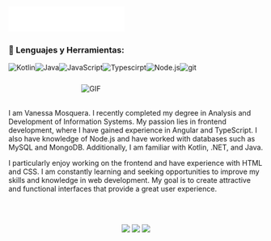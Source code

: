 <img src="images/svg/header_en.svg"></img>
<br>


### 🔨 Lenguajes y Herramientas:

<a href="https://kotlinlang.org" target="_blank"><img align="left" alt="Kotlin" height ="42px" src="https://raw.githubusercontent.com/rahul-jha98/github_readme_icons/main/language_and_tools/square/kotlin/kotlin.svg"></a>
<a href="https://www.java.com" target="_blank"><img align="left" alt="Java" height ="42px" src="https://raw.githubusercontent.com/rahul-jha98/github_readme_icons/main/language_and_tools/square/java/java.svg"></a>
<a href="https://developer.mozilla.org/en-US/docs/Web/JavaScript" target="_blank"> <img align="left" alt="JavaScript" height ="42px"  src="https://raw.githubusercontent.com/rahul-jha98/github_readme_icons/main/language_and_tools/square/javascript/javascript.svg"> </a>
<a href="https://www.typescriptlang.org/" target="_blank"><img align="left" alt="Typescirpt" height ="42px" src="https://raw.githubusercontent.com/rahul-jha98/github_readme_icons/main/language_and_tools/square/typescript/typescript.svg"></a>
<a href="https://nodejs.org" target="_blank"><img align="left" alt="Node.js" height ="42px" src="https://raw.githubusercontent.com/rahul-jha98/github_readme_icons/main/language_and_tools/square/node/node.svg"></a>
<a href="https://git-scm.com/" target="_blank"> <img src="https://raw.githubusercontent.com/rahul-jha98/github_readme_icons/main/language_and_tools/square/git-scm/git-scm.svg" align="left" alt="git" height='42px'/> </a>
<img align="right" alt="GIF" src="https://raw.githubusercontent.com/rahul-jha98/rahul-jha98/main/techstack.gif" width="360px"/>

<br>
<br>
<br>
<br>

I am Vanessa Mosquera. I recently completed my degree in Analysis and Development of Information Systems. My passion lies in frontend development, where I have gained experience in Angular and TypeScript. I also have knowledge of Node.js and have worked with databases such as MySQL and MongoDB. Additionally, I am familiar with Kotlin, .NET, and Java.

I particularly enjoy working on the frontend and have experience with HTML and CSS. I am constantly learning and seeking opportunities to improve my skills and knowledge in web development. My goal is to create attractive and functional interfaces that provide a great user experience.

<br>
<br>
<p align="center">
  <img height="50%" width="auto" src="https://github-readme-stats.vercel.app/api?username=vanessamosquera&show_icons=true&count_private=true&theme=darcula&hide_border=true&hide=issues,contribs&bg_color=00000000">
  <img height="50%" width="auto" src="https://github-readme-stats.vercel.app/api/top-langs/?username=vanessamosquera&layout=compact&hide_border=true&theme=darcula&bg_color=00000000&langs_count=6&hide=jupyter%20notebook,tex,css,php&exclude_repo=Pacman-AI">
  <img src="https://github-readme-streak-stats.herokuapp.com?username=vanessamosquera&theme=darcula&hide_border=true&background=FFFFFF00">
  <br>
  <br>
</p>


<!-- <p align="center">
  <img align="left" src ="https://github-readme-stats.vercel.app/api/pin/?username=vanessamosquera&repo=ytdx">
  <img align="right" src ="https://github-readme-stats.vercel.app/api/pin/?username=vanessamosquera&repo=pixel-weather">
</p> -->


<!--
## 📊 &nbsp;Stats

![Cyris' Github Stats](https://github-readme-stats.vercel.app/api?username=vanessamosquera&hide=contribs,prs&show_icons=true&bg_color=0d1116&title_color=ce09ec&text_color=a4aacb&icon_color=007ec6)

![GitHub Streak](https://github-readme-streak-stats.herokuapp.com/?username=vanessamosqueratheme=dark&count_private=true&bg_color=0d1116&title_color=ce09ec&text_color=a4aacb&icon_color=007ec6)

<a rel="me" href="https://mastodon.nz/@Sudo_Overflow">Follow me on Mastodon</a>
Here are some ideas to get you started:

- 🔭 I’m currently working on ...
- 🌱 I’m currently learning ...
- 👯 I’m looking to collaborate on ...
- 🤔 I’m looking for help with ...
- 💬 Ask me about ...
- 📫 How to reach me: ...
- 😄 Pronouns: ...
- ⚡ Fun fact: ...
-->
